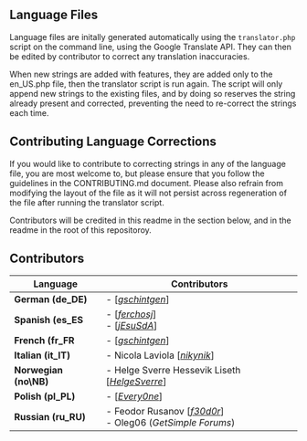 ## Language Files
Language files are initally generated automatically using the `translator.php` script on the command line, using the Google Translate API. They can then be edited by contributor to correct any translation inaccuracies. 

When new strings are added with features, they are added only to the en\_US.php file, then the translator script is run again. The script will only append new strings to the existing files, and by doing so reserves the string already present and corrected, preventing the need to re-correct the strings each time.

## Contributing Language Corrections
If you would like to contribute to correcting strings in any of the language file, you are most welcome to, but please ensure that you follow the guidelines in the CONTRIBUTING.md document. Please also refrain from modifying the layout of the file as it will not persist across regeneration of the file after running the translator script.

Contributors will be credited in this readme in the section below, and in the readme in the root of this repositoroy.

## Contributors

| Language              | Contributors                               |
|-----------------------|--------------------------------------------|
| **German (de\_DE)**   | - [_[gschintgen](https://github.com/gschintgen)_] |
| **Spanish (es\_ES**   | - [_[ferchosj](https://github.com/ferchosj)_]<br />- [_[jEsuSdA](https://github.com/jEsuSdA)_] |
| **French (fr\_FR**    | - [_[gschintgen](https://github.com/gschintgen)_]                                 |
| **Italian (it\_IT)**  | - Nicola Laviola [_[nikynik](https://github.com/nikynik)_] |
| **Norwegian (no\NB)** | - Helge Sverre Hessevik Liseth [_[HelgeSverre](https://github.com/HelgeSverre)_] |
| **Polish (pl\_PL)**   | - [_[Every0ne](https://github.com/Every0ne)_] |
| **Russian (ru\_RU)**  | - Feodor Rusanov [_[f30d0r](https://github.com/f30d0r)_]<br />- Oleg06 (_GetSimple Forums_) |
